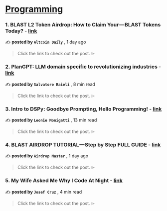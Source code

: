 
<h1><a href=https://medium.com/tag/programming/recommended target="_blank" rel="noopener noreferrer">Programming</a></h1>
<h3>1. BLAST L2 Token Airdrop: How to Claim Your — BLAST Tokens Today? - <a href=https://medium.com/@guficynu/blast-l2-token-airdrop-how-to-claim-your-blast-tokens-today-945a2671bc6f?source=tag_recommended_feed---------0-84----------programming----------260523e3_8151_4324_8834_4fb2e0061453------- target="_blank" rel="noopener noreferrer">link</a></h3>

✍️ **posted by `Altcoin Daily`** <date> , 1 day ago</date>

<blockquote>Click the link to check out the post. ⌲</blockquote>

<h3>2. PlanGPT: LLM domain specific to revolutionizing industries - <a href=https://medium.com/gitconnected/plangpt-llm-domain-specific-to-revolutionizing-industries-f6c0ad87aec7?source=tag_recommended_feed---------1-107----------programming----------260523e3_8151_4324_8834_4fb2e0061453------- target="_blank" rel="noopener noreferrer">link</a></h3>

✍️ **posted by `Salvatore Raieli`** <date> , 8 min read</date>

<blockquote>Click the link to check out the post. ⌲</blockquote>

<h3>3. Intro to DSPy: Goodbye Prompting, Hello Programming! - <a href=https://medium.com/towards-data-science/intro-to-dspy-goodbye-prompting-hello-programming-4ca1c6ce3eb9?source=tag_recommended_feed---------2-85----------programming----------260523e3_8151_4324_8834_4fb2e0061453------- target="_blank" rel="noopener noreferrer">link</a></h3>

✍️ **posted by `Leonie Monigatti`** <date> , 13 min read</date>

<blockquote>Click the link to check out the post. ⌲</blockquote>

<h3>4. BLAST AIRDROP TUTORIAL — Step by Step FULL GUIDE - <a href=https://medium.com/@lylazopo/blast-airdrop-tutorial-step-by-step-full-guide-13e67f4ad65d?source=tag_recommended_feed---------3-84----------programming----------260523e3_8151_4324_8834_4fb2e0061453------- target="_blank" rel="noopener noreferrer">link</a></h3>

✍️ **posted by `Airdrop Master`** <date> , 1 day ago</date>

<blockquote>Click the link to check out the post. ⌲</blockquote>

<h3>5. My Wife Asked Me Why I Code At Night - <a href=https://medium.com/stackademic/my-wife-asked-me-why-i-code-at-night-95390823c176?source=tag_recommended_feed---------4-107----------programming----------260523e3_8151_4324_8834_4fb2e0061453------- target="_blank" rel="noopener noreferrer">link</a></h3>

✍️ **posted by `Josef Cruz`** <date> , 4 min read</date>

<blockquote>Click the link to check out the post. ⌲</blockquote>


